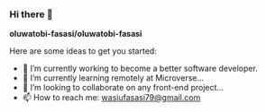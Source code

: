 ### Hi there 👋

**oluwatobi-fasasi/oluwatobi-fasasi**

Here are some ideas to get you started:

- 🔭 I’m currently working to become a better software developer.
- 🌱 I’m currently learning remotely at Microverse...
- 👯 I’m looking to collaborate on any front-end project...
- 📫 How to reach me: wasiufasasi79@gmail.com
